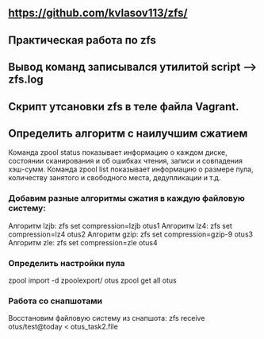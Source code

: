 ## https://github.com/kvlasov113/zfs/
## Практическая работа по zfs
## Вывод команд записывался утилитой script --> zfs.log
## Скрипт утсановки zfs в теле файла Vagrant.

## Определить алгоритм с наилучшим сжатием

Команда zpool status показывает информацию о каждом диске, состоянии сканирования и об ошибках чтения, записи и совпадения хэш-сумм. 
Команда zpool list показывает информацию о размере пула, количеству занятого и свободного места, дедупликации и т.д. 


### Добавим разные алгоритмы сжатия в каждую файловую систему:
Алгоритм lzjb: zfs set compression=lzjb otus1
Алгоритм lz4:  zfs set compression=lz4 otus2
Алгоритм gzip: zfs set compression=gzip-9 otus3
Алгоритм zle:  zfs set compression=zle otus4

### Определить настройки пула
zpool import -d zpoolexport/ otus
zpool get all otus

### Работа со снапшотами
Восстановим файловую систему из снапшота: zfs receive otus/test@today < otus_task2.file

